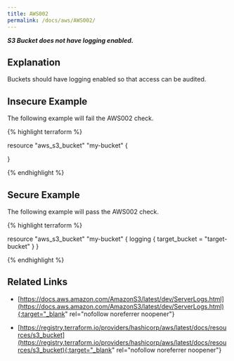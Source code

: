 ```yaml
---
title: AWS002
permalink: /docs/aws/AWS002/
---
```


***S3 Bucket does not have logging enabled.***

## Explanation


Buckets should have logging enabled so that access can be audited. 



## Insecure Example

The following example will fail the AWS002 check.

{% highlight terraform %}

resource "aws_s3_bucket" "my-bucket" {

}

{% endhighlight %}



## Secure Example

The following example will pass the AWS002 check.

{% highlight terraform %}

resource "aws_s3_bucket" "my-bucket" {
	logging {
		target_bucket = "target-bucket"
	}
}

{% endhighlight %}


## Related Links


- [https://docs.aws.amazon.com/AmazonS3/latest/dev/ServerLogs.html](https://docs.aws.amazon.com/AmazonS3/latest/dev/ServerLogs.html){:target="_blank" rel="nofollow noreferrer noopener"}

- [https://registry.terraform.io/providers/hashicorp/aws/latest/docs/resources/s3_bucket](https://registry.terraform.io/providers/hashicorp/aws/latest/docs/resources/s3_bucket){:target="_blank" rel="nofollow noreferrer noopener"}

